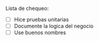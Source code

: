 Lista de chequeo:
- [ ] Hice pruebas unitarias  
- [ ] Documente la logica del negocio  
- [ ] Use buenos nombres  
